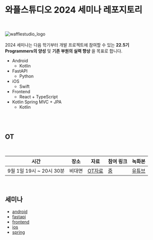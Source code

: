 # 와플스튜디오 2024 세미나 레포지토리

<br><br>![wafflestudio_logo](waffle_logo.png)<br><br>
2024 세미나는 다음 학기부터 개발 프로젝트에 참여할 수 있는 __22.5기 Programmers의 양성__ 및 __기존 부원의 실력 향상__ 을 목표로 합니다.
- Android
  - Kotlin
- FastAPI
  - Python
- iOS
  - Swift
- Frontend
  - React + TypeScript
- Kotlin Spring MVC + JPA
  - Kotlin

<br><br>

## OT

<br>

|  시간           | 장소 | 자료         | 참여 링크 | 녹화본 |
| --------------- | ---- | ----------- | --------- | ----- |
| 9월 1일 19시 ~ 20시 30분 | 비대면 |[ OT자료 ](https://docs.google.com/presentation/d/1rLB9hjdq3wbUL3z9bFf2dpt7kH91wstz6HEoy1oO5UA/edit?usp=sharing) |[ 줌 ](https://snu-ac-kr.zoom.us/j/89011292855?pwd=kWclGWJ6XOSRobPMYLCp1Myy3ml2sA.1)| [유튜브](https://youtu.be/1LGPlBqmzvQ) |

<br>

## 세미나

- [android](./android/README.md)
- [fastapi](./fastapi/README.md)
- [frontend](./frontend/README.md)
- [ios](./ios/README.md)
- [spring](./spring/README.md)
